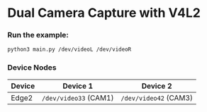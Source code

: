 # Dual Camera Capture with V4L2

### Run the example:
```bash
python3 main.py /dev/videoL /dev/videoR
```

### Device Nodes
| Device | Device 1 | Device 2 |
| --- | --- | --- |
| Edge2 | `/dev/video33` (CAM1) | `/dev/video42` (CAM3) |
